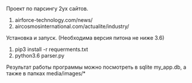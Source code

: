Проект по парсингу 2ух сайтов.

1. airforce-technology.com/news/
2. aircosmosinternational.com/actualite/industry/

Установка и запуск.
(Необходима версия питона не ниже 3.6)

1. pip3 install -r requerments.txt
2. python3.6 parser.py

Результат работы программы можно посмотреть в sqlite my_app.db, а также в папках media/images/*